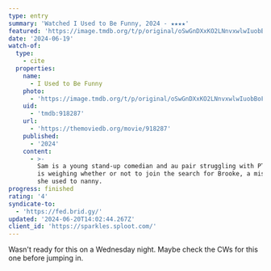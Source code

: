 ```yaml
---
type: entry
summary: 'Watched I Used to Be Funny, 2024 - ★★★★'
featured: 'https://image.tmdb.org/t/p/original/oSwGnDXxKO2LNnvxwlwIuobBoFZ.jpg'
date: '2024-06-19'
watch-of:
  type:
    - cite
  properties:
    name:
      - I Used to Be Funny
    photo:
      - 'https://image.tmdb.org/t/p/original/oSwGnDXxKO2LNnvxwlwIuobBoFZ.jpg'
    uid:
      - 'tmdb:918287'
    url:
      - 'https://themoviedb.org/movie/918287'
    published:
      - '2024'
    content:
      - >-
        Sam is a young stand-up comedian and au pair struggling with PTSD, who
        is weighing whether or not to join the search for Brooke, a missing girl
        she used to nanny.
progress: finished
rating: '4'
syndicate-to:
  - 'https://fed.brid.gy/'
updated: '2024-06-20T14:02:44.267Z'
client_id: 'https://sparkles.sploot.com/'
---
```

Wasn't ready for this on a Wednesday night. Maybe check the CWs for this one before jumping in.
